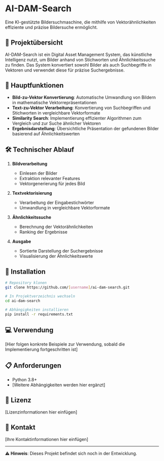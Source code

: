 
# AI-DAM-Search

Eine KI-gestützte Bildersuchmaschine, die mithilfe von Vektorähnlichkeiten effiziente und präzise Bildersuche ermöglicht.

## 🎯 Projektübersicht

AI-DAM-Search ist ein Digital Asset Management System, das künstliche Intelligenz nutzt, um Bilder anhand von Stichworten und Ähnlichkeitssuche zu finden. Das System konvertiert sowohl Bilder als auch Suchbegriffe in Vektoren und verwendet diese für präzise Suchergebnisse.

## 🔑 Hauptfunktionen

- **Bild-zu-Vektor Konvertierung**: Automatische Umwandlung von Bildern in mathematische Vektorrepräsentationen
- **Text-zu-Vektor Verarbeitung**: Konvertierung von Suchbegriffen und Stichworten in vergleichbare Vektorformate
- **Similarity Search**: Implementierung effizienter Algorithmen zum Vergleich und zur Suche ähnlicher Vektoren
- **Ergebnisdarstellung**: Übersichtliche Präsentation der gefundenen Bilder basierend auf Ähnlichkeitswerten

## 🛠️ Technischer Ablauf

1. **Bildverarbeitung**
   - Einlesen der Bilder
   - Extraktion relevanter Features
   - Vektorgenerierung für jedes Bild

2. **Textvektorisierung**
   - Verarbeitung der Eingabestichwörter
   - Umwandlung in vergleichbare Vektorformate

3. **Ähnlichkeitssuche**
   - Berechnung der Vektorähnlichkeiten
   - Ranking der Ergebnisse

4. **Ausgabe**
   - Sortierte Darstellung der Suchergebnisse
   - Visualisierung der Ähnlichkeitswerte

## 🚀 Installation

```bash
# Repository klonen
git clone https://github.com/[username]/ai-dam-search.git

# In Projektverzeichnis wechseln
cd ai-dam-search

# Abhängigkeiten installieren
pip install -r requirements.txt
```

## 💻 Verwendung

[Hier folgen konkrete Beispiele zur Verwendung, sobald die Implementierung fortgeschritten ist]

## 📋 Anforderungen

- Python 3.8+
- [Weitere Abhängigkeiten werden hier ergänzt]



## 📝 Lizenz

[Lizenzinformationen hier einfügen]

## 📮 Kontakt

[Ihre Kontaktinformationen hier einfügen]

---

⚠️ **Hinweis**: Dieses Projekt befindet sich noch in der Entwicklung.
